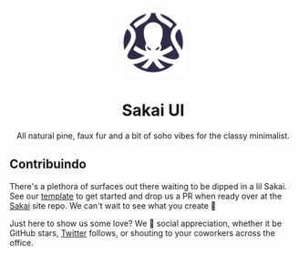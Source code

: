 <div align="center">
  <img src="https://github.com/Sakai-Theme/.github/blob/main/profile/icon.png" width="120" height="120" />
  <h1>Sakai UI</h1>
  <p align="center">All natural pine, faux fur and a bit of soho vibes for the classy minimalist.</p>
</div>

## Contribuindo

There's a plethora of surfaces out there waiting to be dipped in a lil Sakai. See our [template](https://github.com/Sakai-UI/sakai-template) to get started and drop us a PR when ready over at the [Sakai](https://sakai-ui.vercel.app) site repo. We can't wait to see what you create 🥰

Just here to show us some love? We 💛 social appreciation, whether it be GitHub stars, [Twitter](https://twitter.com/PabloSeverino10) follows, or shouting to your coworkers across the office.
